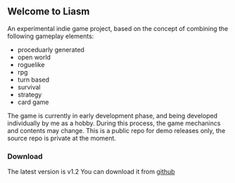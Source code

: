 ## Welcome to Liasm
An experimental indie game project, based on the concept of combining the following gameplay elements:

- proceduarly generated 
- open world
- roguelike
- rpg
- turn based
- survival
- strategy
- card game

The game is currently in early development phase, and being developed individually by me as a hobby. During this process, the game mechanincs and contents may change.
This is a public repo for demo releases only, the source repo is private at the moment.

### Download
The latest version is v1.2
You can download it from [github](https://github.com/k4d4m/Liasm/releases)
